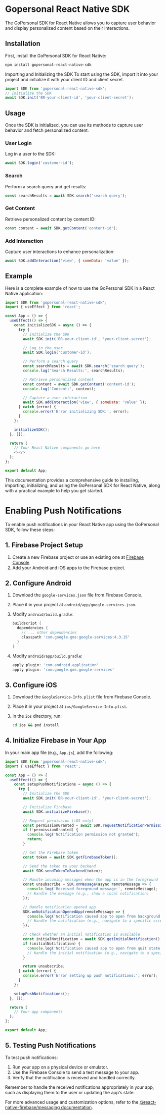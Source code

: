 # Gopersonal React Native SDK

The GoPersonal SDK for React Native allows you to capture user behavior and display personalized content based on their interactions.

## Installation

First, install the GoPersonal SDK for React Native:

```bash
npm install gopersonal-react-native-sdk
```

Importing and Initializing the SDK
To start using the SDK, import it into your project and initialize it with your client ID and client secret.

```javascript
import SDK from 'gopersonal-react-native-sdk';
// Initialize the SDK
await SDK.init('BR-your-client-id', 'your-client-secret');
```

## Usage

Once the SDK is initialized, you can use its methods to capture user behavior and fetch personalized content.

### User Login

Log in a user to the SDK:

```javascript
await SDK.login('customer-id');
```

### Search

Perform a search query and get results:

```javascript
const searchResults = await SDK.search('search query');
```

### Get Content

Retrieve personalized content by content ID:

```javascript
const content = await SDK.getContent('content-id');
```

### Add Interaction

Capture user interactions to enhance personalization:

```javascript
await SDK.addInteraction('view', { someData: 'value' });
```

## Example

Here is a complete example of how to use the GoPersonal SDK in a React Native application:

```javascript
import SDK from 'gopersonal-react-native-sdk';
import { useEffect } from 'react';

const App = () => {
  useEffect(() => {
    const initializeSDK = async () => {
      try {
        // Initialize the SDK
        await SDK.init('BR-your-client-id', 'your-client-secret');

        // Log in the user
        await SDK.login('customer-id');

        // Perform a search query
        const searchResults = await SDK.search('search query');
        console.log('Search Results:', searchResults);

        // Retrieve personalized content
        const content = await SDK.getContent('content-id');
        console.log('Content:', content);

        // Capture a user interaction
        await SDK.addInteraction('view', { someData: 'value' });
      } catch (error) {
        console.error('Error initializing SDK:', error);
      }
    };

    initializeSDK();
  }, []);

  return (
    // Your React Native components go here
    <></>
  );
};

export default App;
```

This documentation provides a comprehensive guide to installing, importing, initializing, and using the GoPersonal SDK for React Native, along with a practical example to help you get started.


# Enabling Push Notifications

To enable push notifications in your React Native app using the GoPersonal SDK, follow these steps:

## 1. Firebase Project Setup

1. Create a new Firebase project or use an existing one at [Firebase Console](https://console.firebase.google.com/).
2. Add your Android and iOS apps to the Firebase project.

## 2. Configure Android

1. Download the `google-services.json` file from Firebase Console.
2. Place it in your project at `android/app/google-services.json`.
3. Modify `android/build.gradle`:

   ```gradle
   buildscript {
     dependencies {
       // ... other dependencies
       classpath 'com.google.gms:google-services:4.3.15'
     }
   }
   ```

4. Modify `android/app/build.gradle`:

   ```gradle
   apply plugin: 'com.android.application'
   apply plugin: 'com.google.gms.google-services'
   ```

## 3. Configure iOS

1. Download the `GoogleService-Info.plist` file from Firebase Console.
2. Place it in your project at `ios/GoogleService-Info.plist`.
3. In the `ios` directory, run:

   ```bash
   cd ios && pod install
   ```

## 4. Initialize Firebase in Your App

In your main app file (e.g., `App.js`), add the following:

```javascript
import SDK from 'gopersonal-react-native-sdk';
import { useEffect } from 'react';

const App = () => {
  useEffect(() => {
    const setupPushNotifications = async () => {
      try {
        // Initialize the SDK
        await SDK.init('BR-your-client-id', 'your-client-secret');

        // Initialize Firebase
        await SDK.initializeFirebase();

        // Request permission (iOS only)
        const permissionGranted = await SDK.requestNotificationPermission();
        if (!permissionGranted) {
          console.log('Notification permission not granted');
          return;
        }

        // Get the Firebase token
        const token = await SDK.getFirebaseToken();

        // Send the token to your backend
        await SDK.sendTokenToBackend(token);

        // Handle incoming messages when the app is in the foreground
        const unsubscribe = SDK.onMessage(async remoteMessage => {
          console.log('Received foreground message:', remoteMessage);
          // Handle the message (e.g., show a local notification)
        });

        // Handle notification opened app
        SDK.onNotificationOpenedApp(remoteMessage => {
          console.log('Notification caused app to open from background state:', remoteMessage);
          // Handle the notification (e.g., navigate to a specific screen)
        });

        // Check whether an initial notification is available
        const initialNotification = await SDK.getInitialNotification();
        if (initialNotification) {
          console.log('Notification caused app to open from quit state:', initialNotification);
          // Handle the initial notification (e.g., navigate to a specific screen)
        }

        return unsubscribe;
      } catch (error) {
        console.error('Error setting up push notifications:', error);
      }
    };

    setupPushNotifications();
  }, []);

  return (
    // Your app components
  );
};

export default App;
```

## 5. Testing Push Notifications

To test push notifications:

1. Run your app on a physical device or emulator.
2. Use the Firebase Console to send a test message to your app.
3. Verify that the notification is received and handled correctly.

Remember to handle the received notifications appropriately in your app, such as displaying them to the user or updating the app's state.

For more advanced usage and customization options, refer to the [@react-native-firebase/messaging documentation](https://rnfirebase.io/messaging/usage).